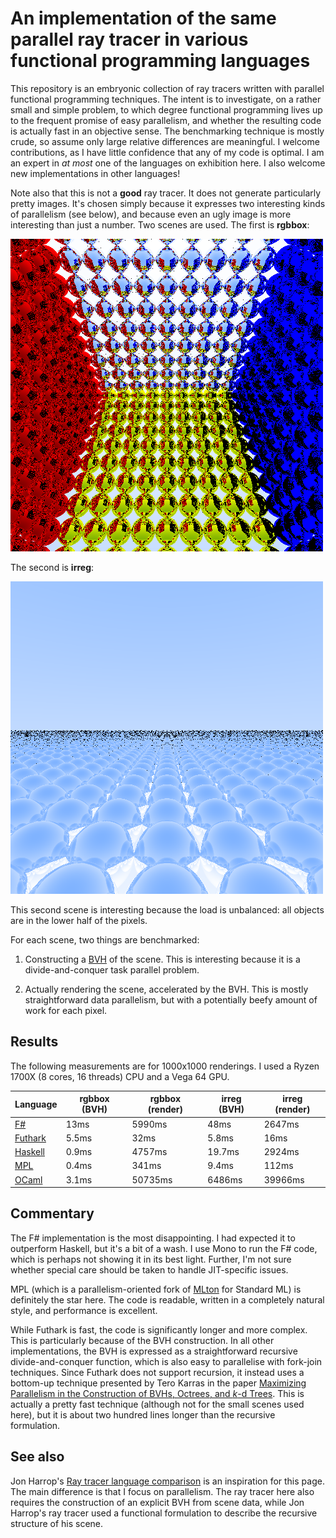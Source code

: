 # An implementation of the same parallel ray tracer in various functional programming languages

This repository is an embryonic collection of ray tracers written with
parallel functional programming techniques.  The intent is to
investigate, on a rather small and simple problem, to which degree
functional programming lives up to the frequent promise of easy
parallelism, and whether the resulting code is actually fast in an
objective sense.  The benchmarking technique is mostly crude, so
assume only large relative differences are meaningful.  I welcome
contributions, as I have little confidence that any of my code is
optimal.  I am an expert in *at most* one of the languages on
exhibition here.  I also welcome new implementations in other
languages!

Note also that this is not a **good** ray tracer.  It does not
generate particularly pretty images.  It's chosen simply because it
expresses two interesting kinds of parallelism (see below), and
because even an ugly image is more interesting than just a number.
Two scenes are used.  The first is **rgbbox**:

![rgbbox](rgbbox.png)

The second is **irreg**:

![irreg](irreg.png)

This second scene is interesting because the load is unbalanced: all
objects are in the lower half of the pixels.

For each scene, two things are benchmarked:

1. Constructing a
   [BVH](https://en.wikipedia.org/wiki/Bounding_volume_hierarchy) of
   the scene.  This is interesting because it is a divide-and-conquer
   task parallel problem.

2. Actually rendering the scene, accelerated by the BVH.  This is
   mostly straightforward data parallelism, but with a potentially
   beefy amount of work for each pixel.

## Results

The following measurements are for 1000x1000 renderings.  I used a
Ryzen 1700X (8 cores, 16 threads) CPU and a Vega 64 GPU.

Language | rgbbox (BVH) | rgbbox (render) | irreg (BVH) | irreg (render)
-------- | ------------ | --------------- | ----------- | --------------
[F#](fsharp/) | 13ms | 5990ms | 48ms | 2647ms
[Futhark](futhark/) | 5.5ms | 32ms | 5.8ms | 16ms
[Haskell](haskell/) | 0.9ms | 4757ms | 19.7ms | 2924ms
[MPL](https://github.com/MPLLang/mpl/blob/master/examples/src/ray.sml) | 0.4ms | 341ms | 9.4ms | 112ms
[OCaml](ocaml/) | 3.1ms | 50735ms | 6486ms | 39966ms

## Commentary

The F# implementation is the most disappointing.  I had expected it to
outperform Haskell, but it's a bit of a wash.  I use Mono to run the
F# code, which is perhaps not showing it in its best light.  Further,
I'm not sure whether special care should be taken to handle
JIT-specific issues.

MPL (which is a parallelism-oriented fork of
[MLton](http://mlton.org/) for Standard ML) is definitely the star
here.  The code is readable, written in a completely natural style,
and performance is excellent.

While Futhark is fast, the code is significantly longer and more
complex.  This is particularly because of the BVH construction.  In
all other implementations, the BVH is expressed as a straightforward
recursive divide-and-conquer function, which is also easy to
parallelise with fork-join techniques.  Since Futhark does not support
recursion, it instead uses a bottom-up technique presented by Tero
Karras in the paper [Maximizing Parallelism in the Construction of
BVHs, Octrees, and *k*-d
Trees](https://research.nvidia.com/sites/default/files/publications/karras2012hpg_paper.pdf).
This is actually a pretty fast technique (although not for the small
scenes used here), but it is about two hundred lines longer than the
recursive formulation.

## See also

Jon Harrop's [Ray tracer language
comparison](https://www.ffconsultancy.com/languages/ray_tracer/index.html)
is an inspiration for this page.  The main difference is that I focus
on parallelism.  The ray tracer here also requires the construction of
an explicit BVH from scene data, while Jon Harrop's ray tracer used a
functional formulation to describe the recursive structure of his
scene.
